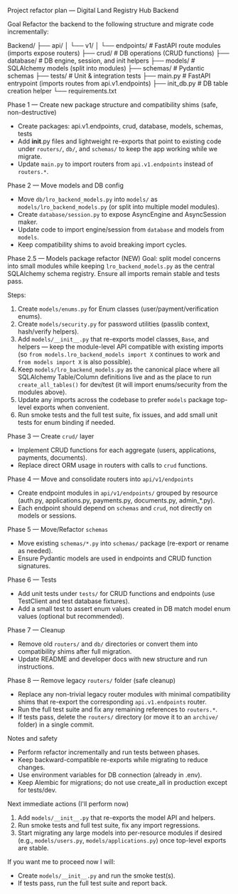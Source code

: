 Project refactor plan — Digital Land Registry Hub Backend

Goal
Refactor the backend to the following structure and migrate code incrementally:

Backend/
├── api/
│   └── v1/
│       └── endpoints/    # FastAPI route modules (imports expose routers)
├── crud/                 # DB operations (CRUD functions)
├── database/             # DB engine, session, and init helpers
├── models/               # SQLAlchemy models (split into modules)
├── schemas/              # Pydantic schemas
├── tests/                # Unit & integration tests
├── main.py               # FastAPI entrypoint (imports routes from api.v1.endpoints)
├── init_db.py            # DB table creation helper
└── requirements.txt

Phase 1 — Create new package structure and compatibility shims (safe, non-destructive)
- Create packages: api.v1.endpoints, crud, database, models, schemas, tests
- Add __init__.py files and lightweight re-exports that point to existing code under `routers/`, `db/`, and `schemas/` to keep the app working while we migrate.
- Update `main.py` to import routers from `api.v1.endpoints` instead of `routers.*`.

Phase 2 — Move models and DB config
- Move `db/lro_backend_models.py` into `models/` as `models/lro_backend_models.py` (or split into multiple model modules).
- Create `database/session.py` to expose AsyncEngine and AsyncSession maker.
- Update code to import engine/session from `database` and models from `models`.
- Keep compatibility shims to avoid breaking import cycles.

Phase 2.5 — Models package refactor (NEW)
Goal: split model concerns into small modules while keeping `lro_backend_models.py` as the central SQLAlchemy schema registry. Ensure all imports remain stable and tests pass.

Steps:
1. Create `models/enums.py` for Enum classes (user/payment/verification enums).
2. Create `models/security.py` for password utilities (passlib context, hash/verify helpers).
3. Add `models/__init__.py` that re-exports model classes, `Base`, and helpers — keep the module-level API compatible with existing imports (so `from models.lro_backend_models import X` continues to work and `from models import X` is also possible).
4. Keep `models/lro_backend_models.py` as the canonical place where all SQLAlchemy Table/Column definitions live and as the place to run `create_all_tables()` for dev/test (it will import enums/security from the modules above).
5. Update any imports across the codebase to prefer `models` package top-level exports when convenient.
6. Run smoke tests and the full test suite, fix issues, and add small unit tests for enum binding if needed.

Phase 3 — Create `crud/` layer
- Implement CRUD functions for each aggregate (users, applications, payments, documents).
- Replace direct ORM usage in routers with calls to `crud` functions.

Phase 4 — Move and consolidate routers into `api/v1/endpoints`
- Create endpoint modules in `api/v1/endpoints/` grouped by resource (auth.py, applications.py, payments.py, documents.py, admin_*.py).
- Each endpoint should depend on `schemas` and `crud`, not directly on models or sessions.

Phase 5 — Move/Refactor `schemas`
- Move existing `schemas/*.py` into `schemas/` package (re-export or rename as needed).
- Ensure Pydantic models are used in endpoints and CRUD function signatures.

Phase 6 — Tests
- Add unit tests under `tests/` for CRUD functions and endpoints (use TestClient and test database fixtures).
- Add a small test to assert enum values created in DB match model enum values (optional but recommended).

Phase 7 — Cleanup
- Remove old `routers/` and `db/` directories or convert them into compatibility shims after full migration.
- Update README and developer docs with new structure and run instructions.

Phase 8 — Remove legacy `routers/` folder (safe cleanup)
- Replace any non-trivial legacy router modules with minimal compatibility shims that re-export the corresponding `api.v1.endpoints` router.
- Run the full test suite and fix any remaining references to `routers.*`.
- If tests pass, delete the `routers/` directory (or move it to an `archive/` folder) in a single commit.

Notes and safety
- Perform refactor incrementally and run tests between phases.
- Keep backward-compatible re-exports while migrating to reduce changes.
- Use environment variables for DB connection (already in .env).
- Keep Alembic for migrations; do not use create_all in production except for tests/dev.

Next immediate actions (I'll perform now)
1. Add `models/__init__.py` that re-exports the model API and helpers.
2. Run smoke tests and full test suite, fix any import regressions.
3. Start migrating any large models into per-resource modules if desired (e.g., `models/users.py`, `models/applications.py`) once top-level exports are stable.

If you want me to proceed now I will:
- Create `models/__init__.py` and run the smoke test(s).
- If tests pass, run the full test suite and report back.
